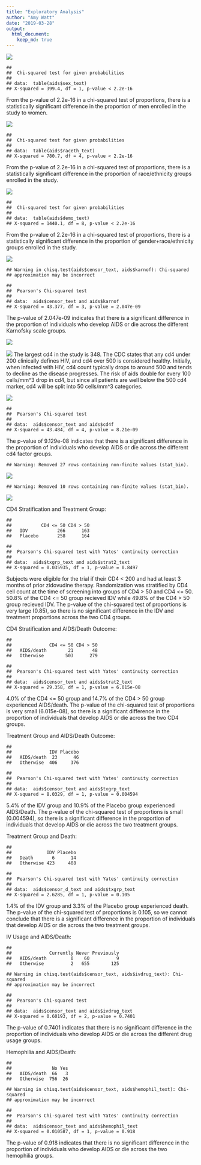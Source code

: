 ```yaml
---
title: "Exploratory Analysis"
author: "Amy Watt"
date: "2019-03-28"
output: 
  html_document: 
    keep_md: true
---
```








![](ExploratoryAnalysis_files/figure-html/unnamed-chunk-3-1.png)<!-- -->

```
## 
## 	Chi-squared test for given probabilities
## 
## data:  table(aids$sex_text)
## X-squared = 399.4, df = 1, p-value < 2.2e-16
```
From the p-value of 2.2e-16 in a chi-squared test of proportions, there is a statistically significant difference in the proportion of men enrolled in the study to women.


![](ExploratoryAnalysis_files/figure-html/unnamed-chunk-4-1.png)<!-- -->

```
## 
## 	Chi-squared test for given probabilities
## 
## data:  table(aids$raceth_text)
## X-squared = 780.7, df = 4, p-value < 2.2e-16
```
From the p-value of 2.2e-16 in a chi-squared test of proportions, there is a statistically significant difference in the proportion of race/ethnicity groups enrolled in the study.

![](ExploratoryAnalysis_files/figure-html/unnamed-chunk-5-1.png)<!-- -->

```
## 
## 	Chi-squared test for given probabilities
## 
## data:  table(aids$demo_text)
## X-squared = 1440.1, df = 8, p-value < 2.2e-16
```
From the p-value of 2.2e-16 in a chi-squared test of proportions, there is a statistically significant difference in the proportion of gender+race/ethnicity groups enrolled in the study.


![](ExploratoryAnalysis_files/figure-html/unnamed-chunk-6-1.png)<!-- -->

```
## Warning in chisq.test(aids$censor_text, aids$karnof): Chi-squared
## approximation may be incorrect
```

```
## 
## 	Pearson's Chi-squared test
## 
## data:  aids$censor_text and aids$karnof
## X-squared = 43.377, df = 3, p-value = 2.047e-09
```

The p-value of 2.047e-09 indicates that there is a significant difference in the proportion of individuals who develop AIDS or die across the different Karnofsky scale groups.

![](ExploratoryAnalysis_files/figure-html/unnamed-chunk-7-1.png)<!-- -->

![](ExploratoryAnalysis_files/figure-html/unnamed-chunk-8-1.png)<!-- -->
The largest cd4 in the study is 348. The CDC states that any cd4 under 200 clinically defines HIV, and cd4 over 500 is considered healthy. Initially, when infected with HIV, cd4 count typically drops to around 500 and tends to decline as the disease progresses. The risk of aids double for every 100 cells/mm^3 drop in cd4, but since all patients are well below the 500 cd4 marker, cd4 will be split into 50 cells/mm^3 categories.

![](ExploratoryAnalysis_files/figure-html/unnamed-chunk-9-1.png)<!-- -->

```
## 
## 	Pearson's Chi-squared test
## 
## data:  aids$censor_text and aids$cd4f
## X-squared = 43.484, df = 4, p-value = 8.21e-09
```
The p-value of 9.129e-08 indicates that there is a significant difference in the proportion of individuals who develop AIDS or die across the different cd4 factor groups.


```
## Warning: Removed 27 rows containing non-finite values (stat_bin).
```

![](ExploratoryAnalysis_files/figure-html/unnamed-chunk-10-1.png)<!-- -->

```
## Warning: Removed 10 rows containing non-finite values (stat_bin).
```

![](ExploratoryAnalysis_files/figure-html/unnamed-chunk-10-2.png)<!-- -->

CD4 Stratification and Treatment Group:

```
##          
##           CD4 <= 50 CD4 > 50
##   IDV           266      163
##   Placebo       258      164
```

```
## 
## 	Pearson's Chi-squared test with Yates' continuity correction
## 
## data:  aids$txgrp_text and aids$strat2_text
## X-squared = 0.035935, df = 1, p-value = 0.8497
```
Subjects were eligible for the trial if their CD4 < 200 and had at least 3 months of prior zidovudine therapy. Randomization was stratified by CD4 cell count at the time of screening into groups of CD4 > 50 and CD4 <= 50. 50.8% of the CD4 <= 50 group recieved IDV while 49.8% of the CD4 > 50 group recieved IDV. The p-value of the chi-squared test of proportions  is very large (0.85), so there is no significant difference in the IDV and treatment proportions across the two CD4 groups.



CD4 Stratification and AIDS/Death Outcome: 

```
##             
##              CD4 <= 50 CD4 > 50
##   AIDS/death        21       48
##   Otherwise        503      279
```

```
## 
## 	Pearson's Chi-squared test with Yates' continuity correction
## 
## data:  aids$censor_text and aids$strat2_text
## X-squared = 29.358, df = 1, p-value = 6.015e-08
```
4.0% of the CD4 <= 50 group and  14.7% of the CD4 > 50 group experienced AIDS/death. The p-value of the chi-squared test of proportions  is very small (6.015e-08), so there is a significant difference in the proportion of individuals that develop AIDS or die across the two CD4 groups.



Treatment Group and AIDS/Death Outcome:

```
##             
##              IDV Placebo
##   AIDS/death  23      46
##   Otherwise  406     376
```

```
## 
## 	Pearson's Chi-squared test with Yates' continuity correction
## 
## data:  aids$censor_text and aids$txgrp_text
## X-squared = 8.0329, df = 1, p-value = 0.004594
```
5.4% of the IDV group and 10.9% of the Placebo group experienced AIDS/Death. The p-value of the chi-squared test of proportions  is  small (0.004594), so there is a significant difference in the proportion of individuals that develop AIDS or die across the two treatment groups.


Treatment Group and Death: 

```
##            
##             IDV Placebo
##   Death       6      14
##   Otherwise 423     408
```

```
## 
## 	Pearson's Chi-squared test with Yates' continuity correction
## 
## data:  aids$censor_d_text and aids$txgrp_text
## X-squared = 2.6285, df = 1, p-value = 0.105
```
1.4% of the IDV group and 3.3% of the Placebo group experienced death. The p-value of the chi-squared test of proportions  is  0.105, so we cannot conclude that there is a significant difference in the proportion of individuals that develop AIDS or die across the two treatment groups.


IV Usage and AIDS/Death:

```
##             
##              Currently Never Previously
##   AIDS/death         0    60          9
##   Otherwise          2   655        125
```

```
## Warning in chisq.test(aids$censor_text, aids$ivdrug_text): Chi-squared
## approximation may be incorrect
```

```
## 
## 	Pearson's Chi-squared test
## 
## data:  aids$censor_text and aids$ivdrug_text
## X-squared = 0.60193, df = 2, p-value = 0.7401
```
The p-value of 0.7401 indicates that there is no significant difference in the proportion of individuals who develop AIDS or die across the different drug usage groups. 


Hemophilia and AIDS/Death: 

```
##             
##               No Yes
##   AIDS/death  66   3
##   Otherwise  756  26
```

```
## Warning in chisq.test(aids$censor_text, aids$hemophil_text): Chi-squared
## approximation may be incorrect
```

```
## 
## 	Pearson's Chi-squared test with Yates' continuity correction
## 
## data:  aids$censor_text and aids$hemophil_text
## X-squared = 0.010587, df = 1, p-value = 0.918
```
The p-value of 0.918 indicates that there is no significant difference in the proportion of individuals who develop AIDS or die across the two hemophilia groups. 
